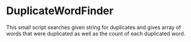 DuplicateWordFinder
===================

This small script searches given string for duplicates and gives array of words that were duplicated as well as the count of each duplicated word.

